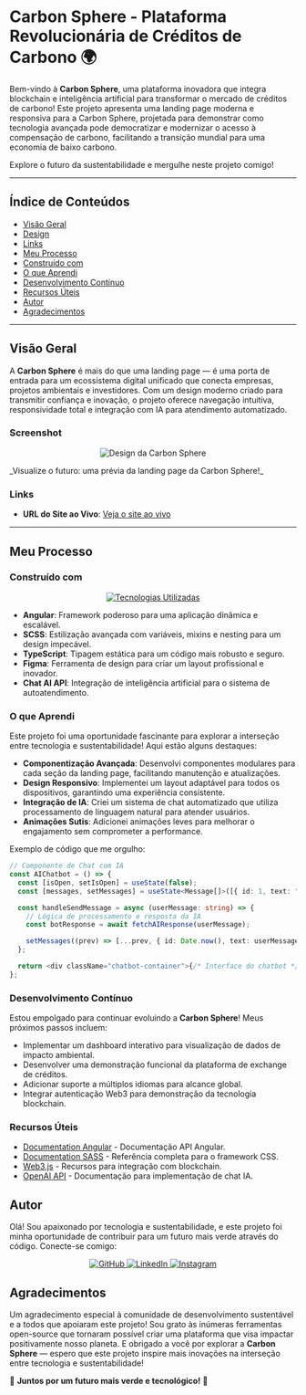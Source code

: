 # Carbon Sphere - Plataforma Revolucionária de Créditos de Carbono 🌍

Bem-vindo à **Carbon Sphere**, uma plataforma inovadora que integra blockchain e inteligência artificial para transformar o mercado de créditos de carbono! Este projeto apresenta uma landing page moderna e responsiva para a Carbon Sphere, projetada para demonstrar como tecnologia avançada pode democratizar e modernizar o acesso à compensação de carbono, facilitando a transição mundial para uma economia de baixo carbono.

Explore o futuro da sustentabilidade e mergulhe neste projeto comigo!

---

## Índice de Conteúdos

- [Visão Geral](#visão-geral)
- [Design](#screenshot)
- [Links](#links)
- [Meu Processo](#meu-processo)
- [Construído com](#construído-com)
- [O que Aprendi](#o-que-aprendi)
- [Desenvolvimento Contínuo](#desenvolvimento-contínuo)
- [Recursos Úteis](#recursos-úteis)
- [Autor](#autor)
- [Agradecimentos](#agradecimentos)

---

## Visão Geral

A **Carbon Sphere** é mais do que uma landing page — é uma porta de entrada para um ecossistema digital unificado que conecta empresas, projetos ambientais e investidores. Com um design moderno criado para transmitir confiança e inovação, o projeto oferece navegação intuitiva, responsividade total e integração com IA para atendimento automatizado.

### Screenshot

<p align="center">
 <img src="https://example.com/carbon-sphere-preview.png" alt="Design da Carbon Sphere">
</p>
_Visualize o futuro: uma prévia da landing page da Carbon Sphere!_

### Links

- **URL do Site ao Vivo**: [Veja o site ao vivo](https://carbon-sphere.vercel.app)

---

## Meu Processo

### Construído com

<p align="center">
 <a href="#"><img src="https://skillicons.dev/icons?i=angular,scss,typescript,figma" alt="Tecnologias Utilizadas"></a>
</p>

- **Angular**: Framework poderoso para uma aplicação dinâmica e escalável.
- **SCSS**: Estilização avançada com variáveis, mixins e nesting para um design impecável.
- **TypeScript**: Tipagem estática para um código mais robusto e seguro.
- **Figma**: Ferramenta de design para criar um layout profissional e inovador.
- **Chat AI API**: Integração de inteligência artificial para o sistema de autoatendimento.

### O que Aprendi

Este projeto foi uma oportunidade fascinante para explorar a interseção entre tecnologia e sustentabilidade! Aqui estão alguns destaques:

- **Componentização Avançada**: Desenvolvi componentes modulares para cada seção da landing page, facilitando manutenção e atualizações.
- **Design Responsivo**: Implementei um layout adaptável para todos os dispositivos, garantindo uma experiência consistente.
- **Integração de IA**: Criei um sistema de chat automatizado que utiliza processamento de linguagem natural para atender usuários.
- **Animações Sutis**: Adicionei animações leves para melhorar o engajamento sem comprometer a performance.

Exemplo de código que me orgulho:

```typescript
// Componente de Chat com IA
const AIChatbot = () => {
  const [isOpen, setIsOpen] = useState(false);
  const [messages, setMessages] = useState<Message[]>([{ id: 1, text: "Olá! Como posso ajudar com suas dúvidas sobre créditos de carbono?", isBot: true }]);

  const handleSendMessage = async (userMessage: string) => {
    // Lógica de processamento e resposta da IA
    const botResponse = await fetchAIResponse(userMessage);

    setMessages((prev) => [...prev, { id: Date.now(), text: userMessage, isBot: false }, { id: Date.now() + 1, text: botResponse, isBot: true }]);
  };

  return <div className="chatbot-container">{/* Interface do chatbot */}</div>;
};
```

### Desenvolvimento Contínuo

Estou empolgado para continuar evoluindo a **Carbon Sphere**! Meus próximos passos incluem:

- Implementar um dashboard interativo para visualização de dados de impacto ambiental.
- Desenvolver uma demonstração funcional da plataforma de exchange de créditos.
- Adicionar suporte a múltiplos idiomas para alcance global.
- Integrar autenticação Web3 para demonstração da tecnologia blockchain.

### Recursos Úteis

- [Documentation Angular](https://angular.dev/api) - Documentação API Angular.
- [Documentation SASS](https://sass-lang.com/documentation/) - Referência completa para o framework CSS.
- [Web3.js](https://web3js.readthedocs.io/) - Recursos para integração com blockchain.
- [OpenAI API](https://platform.openai.com/docs) - Documentação para implementação de chat IA.

## Autor

Olá! Sou apaixonado por tecnologia e sustentabilidade, e este projeto foi minha oportunidade de contribuir para um futuro mais verde através do código. Conecte-se comigo:

<div align="center">
 <a href="https://github.com/denetodev">
   <img src="https://skillicons.dev/icons?i=github" alt="GitHub" />
 </a>
 <a href="https://www.linkedin.com/in/deneto/">
   <img src="https://skillicons.dev/icons?i=linkedin" alt="LinkedIn" />
 </a>
 <a href="https://www.instagram.com/denetodev">
   <img src="https://skillicons.dev/icons?i=instagram" alt="Instagram" />
 </a>
</div>

## Agradecimentos

Um agradecimento especial à comunidade de desenvolvimento sustentável e a todos que apoiaram este projeto! Sou grato às inúmeras ferramentas open-source que tornaram possível criar uma plataforma que visa impactar positivamente nosso planeta. E obrigado a você por explorar a **Carbon Sphere** — espero que este projeto inspire mais inovações na interseção entre tecnologia e sustentabilidade!

🌱 **Juntos por um futuro mais verde e tecnológico!** 🌱
